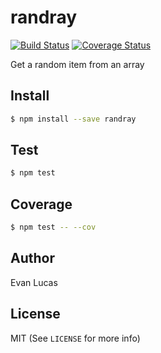 # randray

[![Build Status](https://travis-ci.org/evanlucas/randray.svg)](https://travis-ci.org/evanlucas/randray)
[![Coverage Status](https://coveralls.io/repos/evanlucas/randray/badge.svg?branch=master&service=github)](https://coveralls.io/github/evanlucas/randray?branch=master)

Get a random item from an array

## Install

```bash
$ npm install --save randray
```

## Test

```bash
$ npm test
```

## Coverage

```bash
$ npm test -- --cov
```

## Author

Evan Lucas

## License

MIT (See `LICENSE` for more info)
